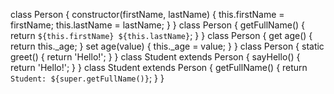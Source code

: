 class Person {
  constructor(firstName, lastName) {
    this.firstName = firstName;
    this.lastName = lastName;
  }
}
class Person {
  getFullName() {
    return `${this.firstName} ${this.lastName}`;
  }
}
class Person {
  get age() {
    return this._age;
  }
  set age(value) {
    this._age = value;
  }
}
class Person {
  static greet() {
    return 'Hello!';
  }
}
class Student extends Person {
  sayHello() {
    return 'Hello!';
  }
}
class Student extends Person {
  getFullName() {
    return `Student: ${super.getFullName()}`;
  }
}
